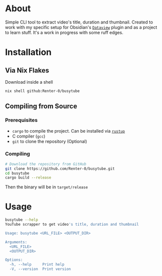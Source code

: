 # About

Simple CLI tool to extract video's title, duration and thumbnail. Created to work with my specific setup for Obsidian's [`Dataview`](https://blacksmithgu.github.io/obsidian-dataview/) plugin and as a project to learn stuff. It's a work in progress with some ruff edges.

# Installation

## Via Nix Flakes

Download inside a shell
```bash
nix shell github:Renter-0/busytube
```

## Compiling from Source

### Prerequisites

- `cargo` to compile the project. Can be installed via [`rustup`](https://www.rust-lang.org/tools/install)
- C compiler (`gcc`)
- `git` to clone the repository (Optional)

### Compiling

```bash
# Download the repository from GitHub
git clone https://github.com/Renter-0/busytube.git
cd busytube
cargo build --release
```
Then the binary will be in `target/release`

# Usage

```bash
busytube --help
YouTube scrapper to get video's title, duration and thumbnail

Usage: busytube <URL_FILE> <OUTPUT_DIR>

Arguments:
  <URL_FILE>
  <OUTPUT_DIR>

Options:
  -h, --help     Print help
  -V, --version  Print version
```
